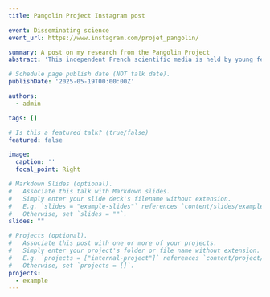 ```yaml
---
title: Pangolin Project Instagram post

event: Disseminating science
event_url: https://www.instagram.com/projet_pangolin/

summary: A post on my research from the Pangolin Project
abstract: 'This independent French scientific media is held by young female researchers who post about biodiversity, ecology, feminism and climate. My profile had the honour to be featured on 19 May 2025.'

# Schedule page publish date (NOT talk date).
publishDate: '2025-05-19T00:00:00Z'

authors:
  - admin

tags: []

# Is this a featured talk? (true/false)
featured: false

image:
  caption: ''
  focal_point: Right

# Markdown Slides (optional).
#   Associate this talk with Markdown slides.
#   Simply enter your slide deck's filename without extension.
#   E.g. `slides = "example-slides"` references `content/slides/example-slides.md`.
#   Otherwise, set `slides = ""`.
slides: ""

# Projects (optional).
#   Associate this post with one or more of your projects.
#   Simply enter your project's folder or file name without extension.
#   E.g. `projects = ["internal-project"]` references `content/project/deep-learning/index.md`.
#   Otherwise, set `projects = []`.
projects:
  - example
---
```

